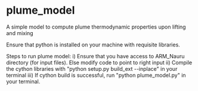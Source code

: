# plume_model
A simple model to compute plume thermodynamic properties upon lifting and mixing

Ensure that python is installed on your machine with requisite libraries.

Steps to run plume model:
  i) Ensure that you have access to ARM_Nauru directory (for input files). 
       Else modify code to point to right input
  ii)  Compile the cython libraries with "python setup.py build_ext --inplace" in your terminal
  iii) If cython build is successful, run "python plume_model.py" in your terminal. 

